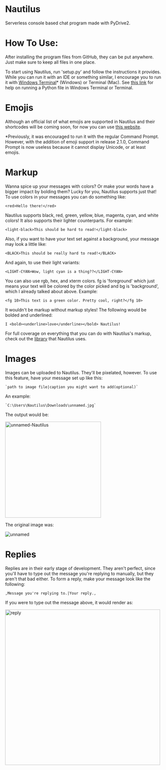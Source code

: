 # Nautilus
Serverless console based chat program made with PyDrive2.
# How To Use:
After installing the program files from GitHub, they can be put anywhere. Just make sure to keep all files in one place.
 
To start using Nautilus, run 'setup.py' and follow the instructions it provides. While you can run it with an IDE or something similar, I encourage you to run it with [Windows Terminal](https://github.com/microsoft/terminal#installing-and-running-windows-terminal)* (Windows) or Terminal (Mac). See [this link](https://www.wikihow.com/Open-a-Python-File#Using-Python-at-the-Command-Line) for help on running a Python file in Windows Terminal or Terminal.

# Emojis
 Although an official list of what emojis are supported in Nautilus and their shortcodes will be coming soon, for now you can use [this website](https://www.webfx.com/tools/emoji-cheat-sheet/).


*Previously, it was encouraged to run it with the regular Command Prompt. However, with the addition of emoji support in release 2.1.0, Command Prompt is now useless because it cannot display Unicode, or at least emojis.

# Markup
Wanna spice up your messages with colors? Or make your words have a bigger impact by bolding them? Lucky for you, Nautilus supports just that!
To use colors in your messages you can do something like:

```<red>Hello there!</red>```

Nautilus supports black, red, green, yellow, blue, magenta, cyan, and white colors! It also supports their lighter counterparts. For example:

```<light-black>This should be hard to read!</light-black>```

Also, if you want to have your text set against a background, your message may look a little like:

```<BLACK>This should be really hard to read!</BLACK>```

And again, to use their light variants:

```<LIGHT-CYAN>Wow, light cyan is a thing??</LIGHT-CYAN>```

You can also use rgb, hex, and xterm colors. fg is 'foreground' which just means your text will be colored by the color picked and bg is 'background', which I already talked about above. Example:

```<fg 10>This text is a green color. Pretty cool, right?</fg 10>```

It wouldn't be markup without markup styles! The following would be bolded and underlined:

```I <bold><underline>love</underline></bold> Nautilus!```

For full coverage on everything that you can do with Nautilus's markup, check out the [library](https://github.com/gvalkov/python-ansimarkup) that Nautilus uses.

# Images
Images can be uploaded to Nautilus. They'll be pixelated, however. To use this feature, have your message set up like this:

``` `path to image file|caption you might want to add(optional)` ```

An example:

``` `C:\Users\Nautilus\Downloads\unnamed.jpg` ```

The output would be:

<img width="309" alt="unnamed-Nautilus" src="https://user-images.githubusercontent.com/85363779/128643608-ed5c586e-8ff7-45b5-85a2-2b64a3025a56.PNG">
 
 The original image was:
 
![unnamed](https://user-images.githubusercontent.com/85363779/128643929-34220cc0-c1f2-4742-8196-97837f76323d.jpg)

# Replies
Replies are in their early stage of development. They aren't perfect, since you'll have to type out the message you're replying to manually, but they aren't that bad either.
To form a reply, make your message look like the following:

```,Message you're replying to.|Your reply.,```

If you were to type out the message above, it would render as:

<img width="500" alt="reply" src="https://user-images.githubusercontent.com/85363779/128644608-c4733e6c-41b6-4ec5-b712-ab6de60cc695.png">

